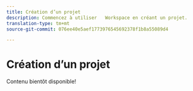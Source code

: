 ```yaml
---
title: Création d’un projet
description: Commencez à utiliser   Workspace en créant un projet.
translation-type: tm+mt
source-git-commit: 076ee40e5aef1773976545692378f1b8a55089d4

---
```



# Création d’un projet

Contenu bientôt disponible!